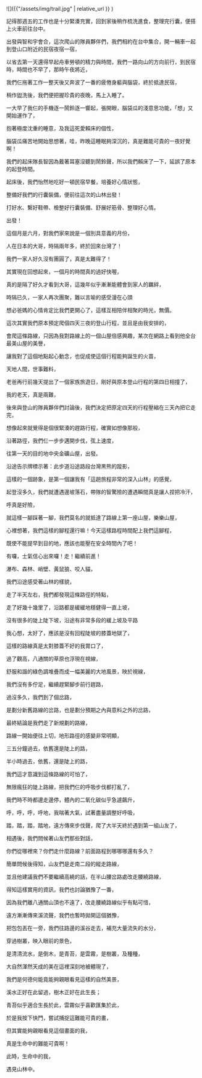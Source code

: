 ![]({{"/assets/img/trail.jpg" | relative_url }} )



記得那週五的工作也是十分緊湊充實，回到家後稍作梳洗進食，整理完行囊，便搭上火車前往台中。

出發與智和宇會合，這次爬山的隊員夥伴們，我們相約在台中集合，開一輛車一起到登山口附近的民宿夜宿一宿，

以省去第一天還得早起舟車勞頓的精力與時間，我們一路向山的方向前行，到民宿時，時間也不早了，那時午夜將近，

我們仨拖著工作一整天後又奔波了一番的疲倦身軀與腦袋，終於抵達民宿，

稍作盥洗後，我們便把握珍貴的夜晚，馬上入睡了。

一大早了我仨的手機逐一鬧鈴逐一響起，張開眼，腦袋瓜的淺意思功能，「想」又開始運作了，

抱著極度沈重的睡意，及我這死愛賴床的個性，

腦袋瓜痛苦地開始思想著，哇，昨晚這睡眠夠深沉的，真是難能可貴的一夜好覺啊！

我們的起床隊長智因為戴著耳塞沒聽到鬧鈴聲，所以我們賴床了一下，延誤了原本的起登時間。

起床後，我們怡然地吃好一頓民宿早餐，培養好心情狀態，

整備好我們的行囊裝備，便前往這次的山林出發！

打好水、繫好鞋帶、檢整好行囊裝備、舒展好筋骨、整理好心情。

出發！

這個月是六月，對我們家來說是一個別具意義的月份，

人在日本的大哥，時隔兩年多，終於回來台灣了！

我們一家人好久沒有團圓了，真是太難得了！

其實現在回想起來，一個月的時間真的過好快喔，

真的是隔了好久才看到大哥，這幾年似乎漸漸能體會到家人的羈絆，

時隔已久，一家人再次團聚，難以言喻的感受漫在心頭

想必爸媽的心情肯定比我們更開心了，這樣互相陪伴相聚的時光，無價。

這次其實我們原本預定爬個四天三夜的登山行程，並且是由我安排的，

會爬這條路線，只因為我對路線上的一個山屋倍感興趣，某次在網路上看到他全台最美山屋的美譽，

讓我對了這個地點起心動念，也促成使這個行程能夠誕生的火苗，

天地人間，世事難料，

老爸再行前幾天提出了一個家族旅遊日，剛好與原本登山行程的第四日相撞了，

我的老天，真是兩難，

後來與登山的隊員夥伴們討論後，我們決定把原定四天的行程壓縮在三天內把它走完，

想像起來就覺得是個很緊湊的趕路行程，確實如想像那般，

沿著路徑，我們仨一步步邁開步伐，弦上速度，

往第一天的目的地中央金礦山屋，出發。

沿途告示牌標示著：此步道沿途路段台灣黑熊的蹤影，

這樣的一個跡象，是第一個讓我有「這趟旅程非常的深入山林」的感覺，

起登沒多久，我們就遭遇邊坡落石，帶隊的智驚險的遭遇瞬間真是讓人捏把冷汗，

呼真是好險，

就這樣一腳踩著一腳，我們莫名的就抵達了路線上第一座山屋，樂樂山屋，

心裡想著，我們這樣的腳程還行嘛！今天這樣路程時間配上我們這腳程，

既使不能提早到目的地，應該也能壓在安全時間內了吧！

有囉，士氣信心出來囉！走！繼續前進！

瀑布、森林、峭壁、黃鼠狼、咬人貓，

我們沿途感受著山林的樣貌，

走了半天左右，我們都發現這條路徑的特點，

走了好幾十幾里了，沿路都是緩緩地穩健得一直上坡，

沒有很多的陡上陡下坡，沿途有非常多段的緩上坡及平路

我心想，太好了，應該是沒有回程陡坡的膝蓋地獄了，

這樣的路線真是太對膝蓋不好的我胃口了，

過了觀高，八通關的草原也浮現在視線，

舒服和諧的綠色調堆疊而成一幅美麗的大地風景，映於視線，

我們沒有多佇足，繼續趕緊腳步前行趕路，

過沒多久，我們到了個岔路，

是劃分新舊路線的岔路，也是劃分預期之內與意料之外的岔路，

最終結論是我們走了新規劃的路線，

路線一開始便往上切，地形路徑的感變非常明顯，

三五分鐘過去，依舊還是陡上的路，

半小時過去，依舊，還是陡上的路，

我們這才意識到這條路線的可怕了，

無限瘋狂的陡上路線，把我們仨的呼吸步伐都打亂了，

我們時不時都邊走邊停，體內的二氧化碳似乎急遽飆升，

呼，呼，呼，呼地，我喘著大氣，試著盡量調整好呼吸，

踏，踏，踏，踏地，遠方傳來步伐聲，爬了大半天終於遇到第一組山友了，

相遇後，我們問候著山友們那些對話，

你們從哪裡來？你們走什麼路線？前面路程到哪哪哪還有多久？

簡單問候後得知，山友們是走南二段的縱走路線，

並且他建議我們不要繼續高繞的話，在半山腰岔路處改走腰繞路線，

得知這樣實用的資訊，我們也討論猶豫了一番，

因為我們離八通關山頂也不遠了，改走腰繞路線似乎有點可惜，

遠方漸漸傳來溪流聲，我們也暫時拋開這個猶豫，

把包包丟在一旁，我們往路邊的溪谷走去，補充大量流失的水分，

穿過樹叢，映入眼前的景色，

是清清流水，是倒木，是青苔，是雲霧，是樹叢，及種種，

大自然渾然天成的美在這裡深刻地被體現了，

我們是何德何能竟能夠親眼看見這樣的自然美景，

溪水正好在此留過，樹木正好在此生長；

青苔似乎適合生長於此，雲霧似乎喜歡匯集於此，

於是我按下快門，嘗試捕捉這難能可貴的畫，

但其實能夠親眼看見這個畫面的我，

真是生命中的難能可貴啊！

此時，生命中的我，

遇見山林中。

